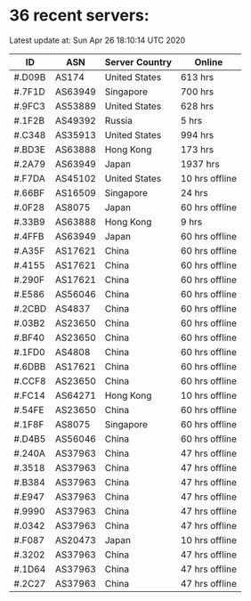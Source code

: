 # 36 recent servers:

Latest update at: Sun Apr 26 18:10:14 UTC 2020

| ID | ASN | Server Country | Online |
| -- | --- | -------------- | ------ |
| #.D09B | AS174 | United States | 613 hrs |
| #.7F1D | AS63949 | Singapore | 700 hrs |
| #.9FC3 | AS53889 | United States | 628 hrs |
| #.1F2B | AS49392 | Russia | 5 hrs |
| #.C348 | AS35913 | United States | 994 hrs |
| #.BD3E | AS63888 | Hong Kong | 173 hrs |
| #.2A79 | AS63949 | Japan | 1937 hrs |
| #.F7DA | AS45102 | United States | 10 hrs offline |
| #.66BF | AS16509 | Singapore | 24 hrs |
| #.0F28 | AS8075 | Japan | 60 hrs offline |
| #.33B9 | AS63888 | Hong Kong | 9 hrs |
| #.4FFB | AS63949 | Japan | 60 hrs offline |
| #.A35F | AS17621 | China | 60 hrs offline |
| #.4155 | AS17621 | China | 60 hrs offline |
| #.290F | AS17621 | China | 60 hrs offline |
| #.E586 | AS56046 | China | 60 hrs offline |
| #.2CBD | AS4837 | China | 60 hrs offline |
| #.03B2 | AS23650 | China | 60 hrs offline |
| #.BF40 | AS23650 | China | 60 hrs offline |
| #.1FD0 | AS4808 | China | 60 hrs offline |
| #.6DBB | AS17621 | China | 60 hrs offline |
| #.CCF8 | AS23650 | China | 60 hrs offline |
| #.FC14 | AS64271 | Hong Kong | 10 hrs offline |
| #.54FE | AS23650 | China | 60 hrs offline |
| #.1F8F | AS8075 | Singapore | 60 hrs offline |
| #.D4B5 | AS56046 | China | 60 hrs offline |
| #.240A | AS37963 | China | 47 hrs offline |
| #.3518 | AS37963 | China | 47 hrs offline |
| #.B384 | AS37963 | China | 47 hrs offline |
| #.E947 | AS37963 | China | 47 hrs offline |
| #.9990 | AS37963 | China | 47 hrs offline |
| #.0342 | AS37963 | China | 47 hrs offline |
| #.F087 | AS20473 | Japan | 10 hrs offline |
| #.3202 | AS37963 | China | 47 hrs offline |
| #.1D64 | AS37963 | China | 47 hrs offline |
| #.2C27 | AS37963 | China | 47 hrs offline |

